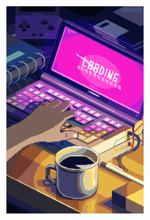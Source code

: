 <!--### Hi there 👋-->
<!--<img src="https://www.codewars.com/users/Losina24/badges/large" styles="margin: 0 auto;">-->

<!--<img align="center" src="https://i.imgur.com/Uujriip.gif">-->
<img style="width:360px;" align="center" src="https://raw.githubusercontent.com/Losina24/Losina24/main/tumblr_72d9b6fc30d4eb5f3a7cb99913bff8c2_0ba0164c_640.webp">

<!--
**Losina24/Losina24** is  a ✨ _special_ ✨ repository because its `README.md` (this file) appears on your GitHub profile.

Here are some ideas to get you started:
- 🔭 I’m currently working on ...
- 🌱 I’m currently learning ...
- 👯 I’m looking to collaborate on ...
- 🤔 I’m looking for help with ...
- 💬 Ask me about ...
- 📫 How to reach me: ...
- 😄 Pronouns: ...
- ⚡ Fun fact: ...
-->
